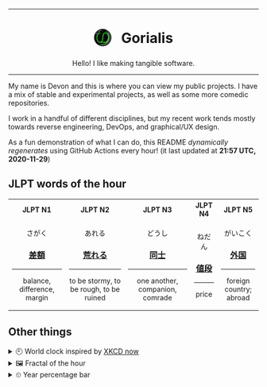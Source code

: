***

<h1 align="center">
<sub>
    <img src="readme/resources/avatar.png" height="36">
</sub>
&nbsp;
Gorialis
</h1>
<p align="center">
Hello! I like making tangible software.
</p>

***

My name is Devon and this is where you can view my public projects. I have a mix of stable and experimental projects, as well as some more comedic repositories.

I work in a handful of different disciplines, but my recent work tends mostly towards reverse engineering, DevOps, and graphical/UX design.

As a fun demonstration of what I can do, this README *dynamically regenerates* using GitHub Actions every hour! (it last updated at **21:57 UTC, 2020-11-29**)

<h2>JLPT words of the hour</h2>
<table>
    <tr>
        <th>JLPT N1</th>
        <th>JLPT N2</th>
        <th>JLPT N3</th>
        <th>JLPT N4</th>
        <th>JLPT N5</th>
    </tr>
    <tr>
        <td>
            <p align="center">さがく</p>
            <h3 align="center"><b><a href="https://jisho.org/search/%E5%B7%AE%E9%A1%8D">差額</a></b></h3>
            <hr>
            <p align="center">balance,<wbr> difference,<wbr> margin</p>
        </td>
        <td>
            <p align="center">あれる</p>
            <h3 align="center"><b><a href="https://jisho.org/search/%E8%8D%92%E3%82%8C%E3%82%8B">荒れる</a></b></h3>
            <hr>
            <p align="center">to be stormy,<wbr> to be rough,<wbr> to be ruined</p>
        </td>
        <td>
            <p align="center">どうし</p>
            <h3 align="center"><b><a href="https://jisho.org/search/%E5%90%8C%E5%A3%AB">同士</a></b></h3>
            <hr>
            <p align="center">one another,<wbr> companion,<wbr> comrade</p>
        </td>
        <td>
            <p align="center">ねだん</p>
            <h3 align="center"><b><a href="https://jisho.org/search/%E5%80%A4%E6%AE%B5">値段</a></b></h3>
            <hr>
            <p align="center">price</p>
        </td>
        <td>
            <p align="center">がいこく</p>
            <h3 align="center"><b><a href="https://jisho.org/search/%E5%A4%96%E5%9B%BD">外国</a></b></h3>
            <hr>
            <p align="center">foreign country;<br> abroad</p>
        </td>
    </tr>
</table>

<h2>Other things</h2>
<details>
<summary>🕘  World clock inspired by <a href="https://xkcd.com/now">XKCD now</a></summary>

> <img src="generated/now.png" width="512">

</details>
<details>
<summary>&#x1f5bc; Fractal of the hour</summary>

> <img src="generated/fractal.png" width="512">

</details>
<details>
<summary>&#x23f2; Year percentage bar</summary>
<pre><code>2020 [██████████████████▁▁] 91.23%</code></pre>
</details>
